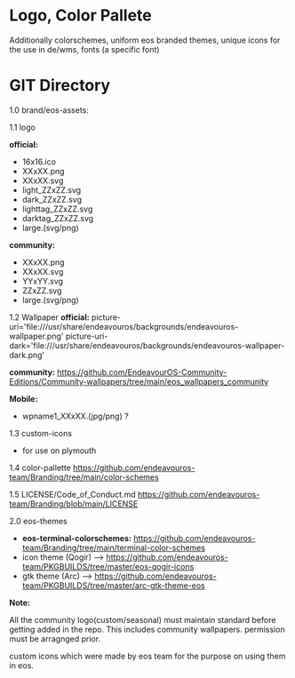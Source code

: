 # Logo, Color Pallete

Additionally colorschemes, uniform eos branded themes, unique icons for the use in de/wms, fonts (a specific font)

# GIT Directory

1.0	brand/eos-assets:	

1.1		logo
   
**official:**
- 16x16.ico
- XXxXX.png
- XXxXX.svg
- light_ZZxZZ.svg
- dark_ZZxZZ.svg
- lighttag_ZZxZZ.svg
- darktag_ZZxZZ.svg
- large.(svg/png)
     
**community:**
- XXxXX.png
- XXxXX.svg
- YYxYY.svg
- ZZxZZ.svg
- large.(svg/png)

1.2		Wallpaper
 **official:**
picture-uri='file:///usr/share/endeavouros/backgrounds/endeavouros-wallpaper.png'
picture-uri-dark='file:///usr/share/endeavouros/backgrounds/endeavouros-wallpaper-dark.png'
     
**community:**
https://github.com/EndeavourOS-Community-Editions/Community-wallpapers/tree/main/eos_wallpapers_community
		    
**Mobile:**
- wpname1_XXxXX.(jpg/png)	?

1.3		custom-icons
- for use on plymouth 
		    
1.4		color-pallette
https://github.com/endeavouros-team/Branding/tree/main/color-schemes
    
1.5		LICENSE/Code_of_Conduct.md
https://github.com/endeavouros-team/Branding/blob/main/LICENSE

2.0	eos-themes

* **eos-terminal-colorschemes:**
https://github.com/endeavouros-team/Branding/tree/main/terminal-color-schemes
* icon theme (Qogir) --> https://github.com/endeavouros-team/PKGBUILDS/tree/master/eos-qogir-icons
* gtk theme (Arc) --> https://github.com/endeavouros-team/PKGBUILDS/tree/master/arc-gtk-theme-eos


**Note:**

All the community logo(custom/seasonal) must maintain standard before getting added in the repo. This includes community wallpapers. permission must be arragnged prior.

custom icons which were made by eos team for the purpose on using them in eos.







